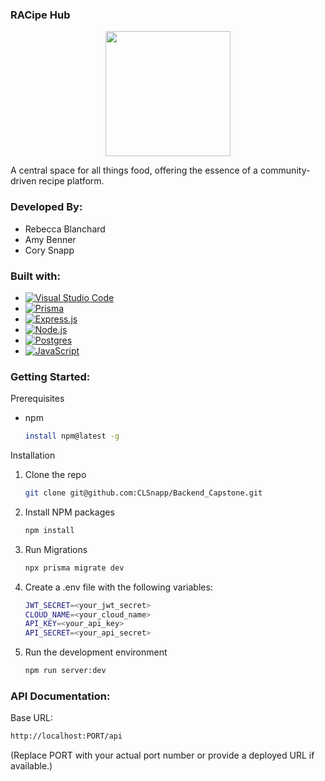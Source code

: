 ### RACipe Hub

<div align= "center">
  <img src="https://res.cloudinary.com/dyrhxocab/image/upload/v1741730364/logo_tuefhq.jpg" width=200px/>
</div>

A central space for all things food, offering the essence of a community-driven recipe platform.

### Developed By:

- Rebecca Blanchard
- Amy Benner
- Cory Snapp

### Built with:

- [![Visual Studio Code]][VSC-url]
- [![Prisma]][Prisma-url]
- [![Express.js]][Express-url]
- [![Node.js]][Node-url]
- [![Postgres]][Postgres-url]
- [![JavaScript]][JavaScript-url]

### Getting Started:

Prerequisites

- npm
  ```sh
  install npm@latest -g
  ```

Installation

1. Clone the repo
   ```sh
   git clone git@github.com:CLSnapp/Backend_Capstone.git
   ```
2. Install NPM packages
   ```sh
   npm install
   ```
3. Run Migrations
   ```sh
   npx prisma migrate dev
   ```
4. Create a .env file with the following variables:

   ```sh
   JWT_SECRET=<your_jwt_secret>
   CLOUD_NAME=<your_cloud_name>
   API_KEY=<your_api_key>
   API_SECRET=<your_api_secret>
   ```

5. Run the development environment
   ```sh
   npm run server:dev
   ```

### API Documentation:

Base URL:
   ```sh
   http://localhost:PORT/api
   ```
   (Replace PORT with your actual port number or provide a deployed URL if available.)


<!-- Links -->

[Visual Studio Code]: https://custom-icon-badges.demolab.com/badge/Visual%20Studio%20Code-0078d7.svg?logo=vsc&logoColor=white
[VSC-url]: https://code.visualstudio.com/
[Prisma]: https://img.shields.io/badge/Prisma-2D3748?logo=prisma&logoColor=white
[Prisma-url]: https://www.prisma.io/
[Node.js]: https://img.shields.io/badge/Node.js-6DA55F?logo=node.js&logoColor=white
[Node-url]: https://nodejs.org/en
[Express.js]: https://img.shields.io/badge/Express.js-%23404d59.svg?logo=express&logoColor=%2361DAFB
[Express-url]: https://expressjs.com/
[Postgres]: https://img.shields.io/badge/Postgres-%23316192.svg?logo=postgresql&logoColor=white
[Postgres-url]: https://www.postgresql.org/
[JavaScript]: https://img.shields.io/badge/JavaScript-F7DF1E?logo=javascript&logoColor=000
[JavaScript-url]: https://www.javascript.com/
